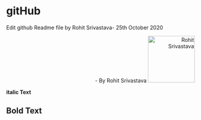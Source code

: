 # gitHub

Edit github Readme file by Rohit Srivastava- 25th October 2020


<p align="right">- By Rohit Srivastava
 <img src="https://raw.githubusercontent.com/QARohitSrivastava/gitHub/main/Rohit%20Srivastava%20Logo.jpg" width="125" height="125" title="Rohit Srivastava" alt = "Rohit Srivastava" />
</p>

__italic Text__

## Bold Text